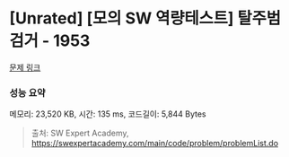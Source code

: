 # [Unrated] [모의 SW 역량테스트] 탈주범 검거 - 1953 

[문제 링크](https://swexpertacademy.com/main/code/problem/problemDetail.do?contestProbId=AV5PpLlKAQ4DFAUq) 

### 성능 요약

메모리: 23,520 KB, 시간: 135 ms, 코드길이: 5,844 Bytes



> 출처: SW Expert Academy, https://swexpertacademy.com/main/code/problem/problemList.do